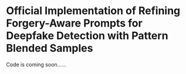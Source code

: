 # Official Implementation of Refining Forgery-Aware Prompts for Deepfake Detection with Pattern Blended Samples

Code is coming soon......
